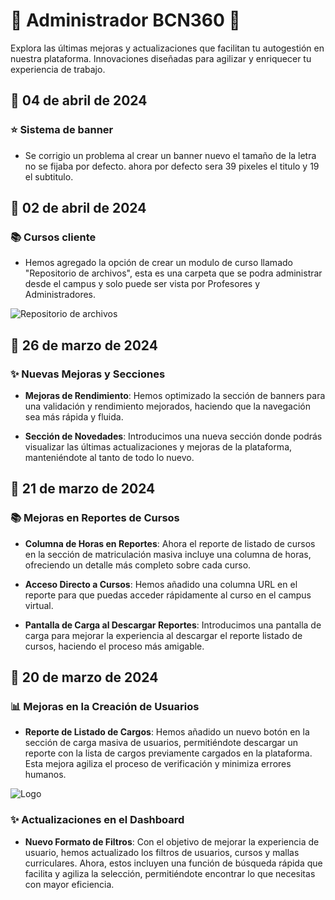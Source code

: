 # 🌟 Administrador BCN360 🌟

Explora las últimas mejoras y actualizaciones que facilitan tu autogestión en nuestra plataforma. Innovaciones diseñadas para agilizar y enriquecer tu experiencia de trabajo.

## 📆 04 de abril de 2024

### ⭐ Sistema de banner

- Se corrigio un problema al crear un banner nuevo el tamaño de la letra no se fijaba por defecto. ahora por defecto sera 39 pixeles el titulo y 19 el subtitulo.

## 📆 02 de abril de 2024

### 📚 Cursos cliente

- Hemos agregado la opción de crear un modulo de curso llamado "Repositorio de archivos", esta es una carpeta que se podra administrar desde el campus y solo puede ser vista por Profesores y Administradores.

![Repositorio de archivos](https://github.com/bcnschool/BCN360_public/assets/9663223/45ee4616-cf0f-4f05-b91d-4e8bec0dbb5f)

## 📆 26 de marzo de 2024

### ✨ Nuevas Mejoras y Secciones

- **Mejoras de Rendimiento**: Hemos optimizado la sección de banners para una validación y rendimiento mejorados, haciendo que la navegación sea más rápida y fluida.

- **Sección de Novedades**: Introducimos una nueva sección donde podrás visualizar las últimas actualizaciones y mejoras de la plataforma, manteniéndote al tanto de todo lo nuevo.

## 📅 21 de marzo de 2024

### 📚 Mejoras en Reportes de Cursos

- **Columna de Horas en Reportes**: Ahora el reporte de listado de cursos en la sección de matriculación masiva incluye una columna de horas, ofreciendo un detalle más completo sobre cada curso.

- **Acceso Directo a Cursos**: Hemos añadido una columna URL en el reporte para que puedas acceder rápidamente al curso en el campus virtual.

- **Pantalla de Carga al Descargar Reportes**: Introducimos una pantalla de carga para mejorar la experiencia al descargar el reporte listado de cursos, haciendo el proceso más amigable.

## 📅 20 de marzo de 2024

### 📊 Mejoras en la Creación de Usuarios

- **Reporte de Listado de Cargos**: Hemos añadido un nuevo botón en la sección de carga masiva de usuarios, permitiéndote descargar un reporte con la lista de cargos previamente cargados en la plataforma. Esta mejora agiliza el proceso de verificación y minimiza errores humanos.

![Logo](https://github.com/bcnschool/BCN360_public/assets/9663223/c3421fff-f6e8-4466-85b9-7bb2c82bb451)

### ✨ Actualizaciones en el Dashboard

- **Nuevo Formato de Filtros**: Con el objetivo de mejorar la experiencia de usuario, hemos actualizado los filtros de usuarios, cursos y mallas curriculares. Ahora, estos incluyen una función de búsqueda rápida que facilita y agiliza la selección, permitiéndote encontrar lo que necesitas con mayor eficiencia.
